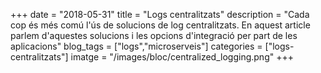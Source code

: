 +++
date        = "2018-05-31"
title       = "Logs centralitzats"
description = "Cada cop és més comú l'ús de solucions de log centralitzats. En aquest article parlem d'aquestes solucions i les opcions d'integració per part de les aplicacions"
blog_tags   = ["logs","microserveis"]
categories  = ["logs-centralitzats"]
imatge      = "/images/bloc/centralized_logging.png"
+++

